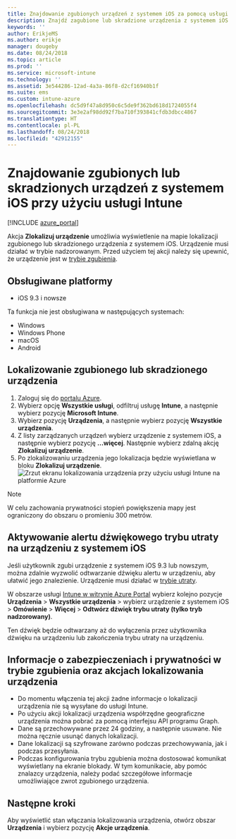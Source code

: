 ```yaml
---
title: Znajdowanie zgubionych urządzeń z systemem iOS za pomocą usługi Microsoft Intune — Azure | Microsoft Docs
description: Znajdź zagubione lub skradzione urządzenia z systemem iOS przy użyciu funkcji lokalizacji urządzenia w usłudze Microsoft Intune. Uzyskaj szczegółowe informacje dotyczące zabezpieczeń i ochrony prywatności podczas korzystania z akcji Zlokalizuj urządzenie.
keywords: ''
author: ErikjeMS
ms.author: erikje
manager: dougeby
ms.date: 08/24/2018
ms.topic: article
ms.prod: ''
ms.service: microsoft-intune
ms.technology: ''
ms.assetid: 3e544286-12ad-4a3a-86f8-d2cf16940b1f
ms.suite: ems
ms.custom: intune-azure
ms.openlocfilehash: dc5d9f47a8d950c6c5de9f362bd618d1724055f4
ms.sourcegitcommit: 3e3e2af98dd92f7ba710f393841cfdb3dbcc4867
ms.translationtype: HT
ms.contentlocale: pl-PL
ms.lasthandoff: 08/24/2018
ms.locfileid: "42912155"
---
```

# <a name="locate-lost-or-stolen-ios-devices-with-intune"></a>Znajdowanie zgubionych lub skradzionych urządzeń z systemem iOS przy użyciu usługi Intune

[!INCLUDE [azure_portal](./includes/azure_portal.md)]

Akcja **Zlokalizuj urządzenie** umożliwia wyświetlenie na mapie lokalizacji zgubionego lub skradzionego urządzenia z systemem iOS. Urządzenie musi działać w trybie nadzorowanym. Przed użyciem tej akcji należy się upewnić, że urządzenie jest w [trybie zgubienia](device-lost-mode.md).

## <a name="supported-platforms"></a>Obsługiwane platformy

- iOS 9.3 i nowsze

Ta funkcja nie jest obsługiwana w następujących systemach: 
- Windows
- Windows Phone
- macOS
- Android

## <a name="locate-a-lost-or-stolen-device"></a>Lokalizowanie zgubionego lub skradzionego urządzenia

1. Zaloguj się do [portalu Azure](https://portal.azure.com).
2. Wybierz opcję **Wszystkie usługi**, odfiltruj usługę **Intune**, a następnie wybierz pozycję **Microsoft Intune**.
3. Wybierz pozycję **Urządzenia**, a następnie wybierz pozycję **Wszystkie urządzenia**.
4. Z listy zarządzanych urządzeń wybierz urządzenie z systemem iOS, a następnie wybierz pozycję **...więcej**. Następnie wybierz zdalną akcję **Zlokalizuj urządzenie**.
5. Po zlokalizowaniu urządzenia jego lokalizacja będzie wyświetlana w bloku **Zlokalizuj urządzenie**.
    ![Zrzut ekranu lokalizowania urządzenia przy użyciu usługi Intune na platformie Azure](./media/locate-device.png)

>[!NOTE]
>W celu zachowania prywatności stopień powiększenia mapy jest ograniczony do obszaru o promieniu 300 metrów.

## <a name="activate-lost-mode-sound-alert-on-an-ios-device"></a>Aktywowanie alertu dźwiękowego trybu utraty na urządzeniu z systemem iOS

Jeśli użytkownik zgubi urządzenie z systemem iOS 9.3 lub nowszym, można zdalnie wyzwolić odtwarzanie dźwięku alertu w urządzeniu, aby ułatwić jego znalezienie. Urządzenie musi działać w [trybie utraty](device-lost-mode.md).

W obszarze usługi [Intune w witrynie Azure Portal](https://aka.ms/intuneportal) wybierz kolejno pozycje **Urządzenia** > **Wszystkie urządzenia** > wybierz urządzenie z systemem iOS > **Omówienie** > **Więcej** > **Odtwórz dźwięk trybu utraty (tylko tryb nadzorowany)**.

Ten dźwięk będzie odtwarzany aż do wyłączenia przez użytkownika dźwięku na urządzeniu lub zakończenia trybu utraty na urządzeniu.


## <a name="security-and-privacy-information-for-lost-mode-and-locate-device-actions"></a>Informacje o zabezpieczeniach i prywatności w trybie zgubienia oraz akcjach lokalizowania urządzenia
- Do momentu włączenia tej akcji żadne informacje o lokalizacji urządzenia nie są wysyłane do usługi Intune.
- Po użyciu akcji lokalizacji urządzenia współrzędne geograficzne urządzenia można pobrać za pomocą interfejsu API programu Graph.
- Dane są przechowywane przez 24 godziny, a następnie usuwane. Nie można ręcznie usunąć danych lokalizacji.
- Dane lokalizacji są szyfrowane zarówno podczas przechowywania, jak i podczas przesyłania.
- Podczas konfigurowania trybu zgubienia można dostosować komunikat wyświetlany na ekranie blokady. W tym komunikacie, aby pomóc znalazcy urządzenia, należy podać szczegółowe informacje umożliwiające zwrot zgubionego urządzenia.

## <a name="next-steps"></a>Następne kroki

Aby wyświetlić stan włączania lokalizowania urządzenia, otwórz obszar **Urządzenia** i wybierz pozycję **Akcje urządzenia**.
